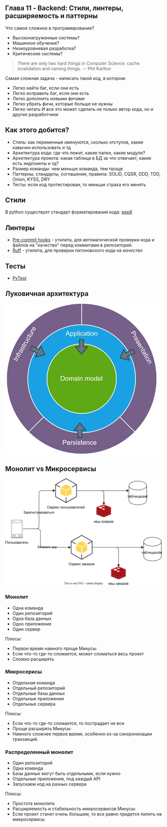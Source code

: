 ## Глава 11 - Backend: Стили, линтеры, расширяемость и паттерны

Что самое сложное в программрование?
- Высоконагруженные системы?
- Машинное обучение?
- Низкоуровневая разработка?
- Критические системы?

> There are only two hard things in Computer Science: cache invalidation and naming things.
>    -- Phil Karlton

Самая сложная задача - написать такой код, в котором:
- Легко найти баг, если они есть
- Легко исправить баг, если они есть
- Легко дополнить новыми фичами
- Легко убрать фичи, которые больше не нужны
- Легко читать
И все это может сделать не только автор кода, но и другие разработчики

## Как этого добится?
- Стиль: как переменные именуются, сколько отступов, какие кавычки использовать и тд
- Архитектура кода: где что лежит, какие папки, какие модули?
- Архитектура проекта: какая таблица в БД за что отвечает, какие есть эндпоинты и тд?
- Размер команды: чем меньше команда, тем проще
- Паттерны, стандарты, соглашения, правила: SOLID, CQSR, DDD, TDD, Onion, KYSS, DRY
- Тесты: если код протестирован, то меньше страха его менять

## Стили
В python существует стандарт форматирования кода: [pep8](https://peps.python.org/pep-0008/)

## Линтеры
- [Pre-commit hooks](https://github.com/pre-commit/pre-commit) - утилита, для автоматической проверки кода и файлов на "качество" перед коммитами в репозиторий.
- [Ruff](https://github.com/astral-sh/ruff) - утилита, для проверки питоновского кода на _качество_

## Тесты
- [PyTest](https://docs.pytest.org/en/stable/)

## Луковичная архитектура
![onion](onion.png)

## Монолит vs Микросервисы

![arch](arch.drawio.svg)

### Монолит
- Одна команда
- Один репозиторий
- Одна база данных
- Одно приложение
- Один сервер

Плюсы:
- Первое время намного проще
Минусы:
- Если что-то где-то сломается, может сломаться весь проект
- Сложно расширять

### Микросерисы
- Отдельная команда
- Отдельный репозиторий
- Отдельные базы данных
- Отдельные приложения
- Отдельные сервера

Плюсы:
- Если что-то где-то сломается, то пострадает не все
- Проще расширять
Минусы:
- Намного сложнее первое время, особенно из-за синхронизации транзакций.

### Распределенный монолит
- Один репозиторий
- Одна команда
- Базы данных могут быть отдельными, если нужно
- Отдельные приложения, под каждый API
- Запускаем код на разных сервера

Плюсы:
- Простота монолита
- Расширяемость и стабильность микросервисов
Минусы:
- Если проект станет очень большим, то все равно придется пилить на микросервисы
